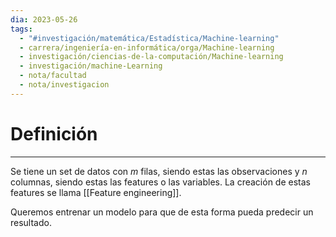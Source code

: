 ```yaml
---
dia: 2023-05-26
tags:
  - "#investigación/matemática/Estadística/Machine-learning"
  - carrera/ingeniería-en-informática/orga/Machine-learning
  - investigación/ciencias-de-la-computación/Machine-learning
  - investigación/machine-Learning
  - nota/facultad
  - nota/investigacion
---
```

# Definición
---
Se tiene un set de datos con $m$ filas, siendo estas las observaciones y $n$ columnas, siendo estas las features o las variables. La creación de estas features se llama [[Feature engineering]].

Queremos entrenar un modelo para que de esta forma pueda predecir un resultado.